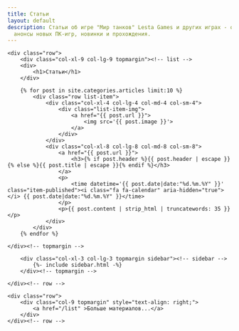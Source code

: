 ```yaml
---
title: Статьи
layout: default
description: Статьи об игре "Мир танков" Lesta Games и других играх - обзоры обновлений,
  анонсы новых ПК-игр, новинки и прохождения.
---
```


<div class="container-xl category-page">
	
    <div class="row">
        <div class="col-xl-9 col-lg-9 topmargin"><!-- list -->
		<div>
			<h1>Статьи</h1>
		</div>	
		
		{% for post in site.categories.articles limit:10 %} 
			<div class="row list-item">
				<div class="col-xl-4 col-lg-4 col-md-4 col-sm-4">
					<div class="list-item-img">
						<a href="{{ post.url }}">
							<img src='{{ post.image }}'>
						</a>
					</div>
				</div>
				<div class="col-xl-8 col-lg-8 col-md-8 col-sm-8">
					<a href="{{ post.url }}">
						<h3>{% if post.header %}{{ post.header | escape }}{% else %}{{ post.title | escape }}{% endif %}</h3>
					</a>
					<p>
						<time datetime='{{ post.date|date:"%d.%m.%Y" }}' class="item-published"><i class="fa fa-calendar" aria-hidden="true"></i> {{ post.date|date:"%d.%m.%Y" }}</time>
					</p>
					<p>{{ post.content | strip_html | truncatewords: 35 }}</p>
				</div>
			</div>
		{% endfor %}
		
	</div><!-- topmargin -->
	    
		<div class="col-xl-3 col-lg-3 topmargin sidebar"><!-- sidebar -->
			{%- include sidebar.html -%}
		</div><!-- topmargin -->
		
    </div><!-- row -->
	
	<div class="row">
        <div class="col-9 topmargin" style="text-align: right;">
			<a href="/list" >Больше материалов...</a>
		</div>
	</div><!-- row -->

</div><!-- container -->
